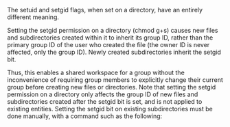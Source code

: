 The setuid and setgid flags, when set on a directory, have an entirely different meaning.

Setting the setgid permission on a directory (chmod g+s) causes new files and subdirectories created within it to inherit its group ID, rather than the primary group ID of the user who created the file (the owner ID is never affected, only the group ID). Newly created subdirectories inherit the setgid bit.

Thus, this enables a shared workspace for a group without the inconvenience of requiring group members to explicitly change their current group before creating new files or directories. Note that setting the setgid permission on a directory only affects the group ID of new files and subdirectories created after the setgid bit is set, and is not applied to existing entities. Setting the setgid bit on existing subdirectories must be done manually, with a command such as the following:
